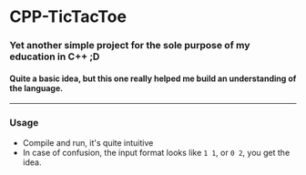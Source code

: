 # CPP-TicTacToe
### Yet another simple project for the sole purpose of my education in C++ ;D
#### Quite a basic idea, but this one really helped me build an understanding of the language.

---

### Usage
- Compile and run, it's quite intuitive
- In case of confusion, the input format looks like `1 1`, or `0 2`, you get the idea.
